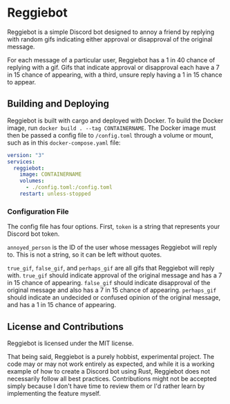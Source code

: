 # Reggiebot

Reggiebot is a simple Discord bot designed to annoy a friend by replying with random gifs indicating either approval or disapproval of the original message.

For each message of a particular user, Reggiebot has a 1 in 40 chance of replying with a gif. Gifs that indicate approval or disapproval each have a 7 in 15 chance of appearing, with a third, unsure reply having a 1 in 15 chance to appear.

## Building and Deploying

Reggiebot is built with cargo and deployed with Docker. To build the Docker image, run `docker build . --tag CONTAINERNAME`. The Docker image must then be passed a config file to `/config.toml` through a volume or mount, such as in this `docker-compose.yaml` file:

```yaml
version: "3"
services:
  reggiebot:
    image: CONTAINERNAME
    volumes:
      - ./config.toml:/config.toml
    restart: unless-stopped
```

### Configuration File

The config file has four options. First, `token` is a string that represents your Discord bot token. 

`annoyed_person` is the ID of the user whose messages Reggiebot will reply to. This is not a string, so it can be left without quotes.

`true_gif`, `false_gif`, and `perhaps_gif` are all gifs that Reggiebot will reply with. `true_gif` should indicate approval of the original message and has a 7 in 15 chance of appearing. `false_gif` should indicate disapproval of the original message and also has a 7 in 15 chance of appearing. `perhaps_gif` should indicate an undecided or confused opinion of the original message, and has a 1 in 15 chance of appearing.

## License and Contributions

Reggiebot is licensed under the MIT license.

That being said, Reggiebot is a purely hobbist, experimental project. The code may or may not work entirely as expected, and while it is a working example of how to create a Discord bot using Rust, Reggiebot does not necessarily follow all best practices. Contributions might not be accepted simply because I don't have time to review them or I'd rather learn by implementing the feature myself. 